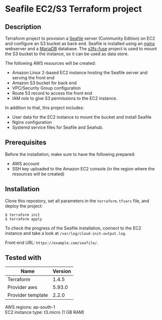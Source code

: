 # Seafile EC2/S3 Terraform project

## Description
Terraform project to provision a [Seafile](https://www.seafile.com/en/home/) server (Community Edition) on EC2 and configure an S3 bucket as back end.
Seafile is installed using an [nginx](https://www.nginx.com/) webserver and a [MariaDB](https://mariadb.org/) database.
The [s3fs-fuse](https://github.com/s3fs-fuse/s3fs-fuse) project is used to mount the S3 bucket to the instance, so it can be used as data store.

The following AWS resources will be created:
- Amazon Linux 2-based EC2 instance hosting the Seafile server and serving the front end
- Amazon S3 bucket for back end
- VPC/Security Group configuration
- Route 53 record to access the front end
- IAM role to give S3 permissions to the EC2 instance.

In addition to that, this project includes:
- User data for the EC2 instance to mount the bucket and install Seafile
- Nginx configuration
- Systemd service files for Seafile and Seahub.

## Prerequisites
Before the installation, make sure to have the following prepared:
- AWS account
- SSH key uploaded to the Amazon EC2 console (in the region where the resources will be created)

## Installation
Clone this repostory, set all parameters in the `terraform.tfvars` file, and deploy the project:
```shell
$ terraform init
$ terraform apply
```

To check the progress of the Seafile installation, connect to the EC2 instance and take a look at `/var/log/cloud-init-output.log`.

Front end URL: `https://example.com/seafile/`.

## Tested with
| Name | Version |
|------|---------|
| Terraform | 1.4.5 |
| Provider aws | 5.93.0 |
| Provider template | 2.2.0 |

AWS regions: ap-south-1  
EC2 instance type: t3.micro (1 GB RAM)
